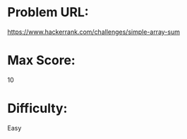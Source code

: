 # Problem URL:
https://www.hackerrank.com/challenges/simple-array-sum

# Max Score:
10

# Difficulty:
Easy
